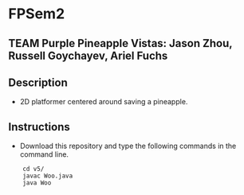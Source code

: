 # FPSem2
## TEAM Purple Pineapple Vistas: Jason Zhou, Russell Goychayev, Ariel Fuchs

## Description
* 2D platformer centered around saving a pineapple. 

## Instructions
* Download this repository and type the following commands in the command line.
``` 
    cd v5/
    javac Woo.java
    java Woo
```
